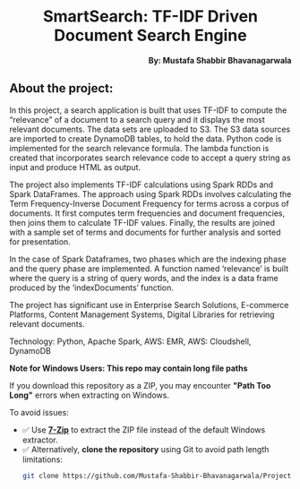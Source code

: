 <h1 align="center">SmartSearch: TF-IDF Driven Document Search Engine</h1>

<p align="right"><b>By: Mustafa Shabbir Bhavanagarwala</b></p>

## About the project:
<p>In this project, a search application is built that uses TF-IDF to compute the “relevance” of a 
document to a search query and it displays the most relevant documents. The data sets are 
uploaded to S3. The S3 data sources are imported to create DynamoDB tables, to hold the 
data. Python code is implemented for the search relevance formula. The lambda function is 
created that incorporates search relevance code to accept a query string as input and 
produce HTML as output.</p>
<p>The project also implements TF-IDF calculations using Spark RDDs and Spark DataFrames. 
The approach using Spark RDDs involves calculating the Term Frequency-Inverse Document 
Frequency for terms across a corpus of documents. It first computes term frequencies and 
document frequencies, then joins them to calculate TF-IDF values. Finally, the results are 
joined with a sample set of terms and documents for further analysis and sorted for 
presentation.</p>
<p>In the case of Spark Dataframes, two phases which are the indexing phase and the query 
phase are implemented. A function named ‘relevance’ is built where the query is a string of query 
words, and the index is a data frame produced by the ‘indexDocuments’ function.</p>
<p>The project has significant use in Enterprise Search Solutions, E-commerce Platforms, 
Content Management Systems, Digital Libraries for retrieving relevant documents.</p>
<p>Technology: Python, Apache Spark, AWS: EMR, AWS: Cloudshell, DynamoDB</p>

**Note for Windows Users: This repo may contain long file paths**

If you download this repository as a ZIP, you may encounter **"Path Too Long"** errors when extracting on Windows.

To avoid issues:

- ✅ Use **[7-Zip](https://www.7-zip.org/)** to extract the ZIP file instead of the default Windows extractor.
- ✅ Alternatively, **clone the repository** using Git to avoid path length limitations:
  ```bash
  git clone https://github.com/Mustafa-Shabbir-Bhavanagarwala/Projects.git


